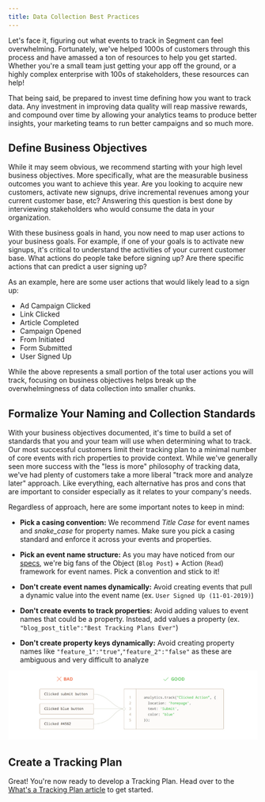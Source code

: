 ```yaml
---
title: Data Collection Best Practices
---
```


Let's face it, figuring out what events to track in Segment can feel overwhelming. Fortunately, we've helped 1000s of customers through this process and have amassed a ton of resources to help you get started. Whether you're a small team just getting your app off the ground, or a highly complex enterprise with 100s of stakeholders, these resources can help!

That being said, be prepared to invest time defining how you want to track data. Any investment in improving data quality will reap massive rewards, and compound over time by allowing your analytics teams to produce better insights, your marketing teams to run better campaigns and so much more.

## Define Business Objectives

While it may seem obvious, we recommend starting with your high level business objectives. More specifically, what are the measurable business outcomes you want to achieve this year. Are you looking to acquire new customers, activate new signups, drive incremental revenues among your current customer base, etc? Answering this question is best done by interviewing stakeholders who would consume the data in your organization. 

With these business goals in hand, you now need to map user actions to your business goals. For example, if one of your goals is to activate new signups, it's critical to understand the activities of your current customer base. What actions do people take before signing up? Are there specific actions that can predict a user signing up? 

As an example, here are some user actions that would likely lead to a sign up:

* Ad Campaign Clicked
* Link Clicked
* Article Completed
* Campaign Opened
* From Initiated
* Form Submitted
* User Signed Up 

While the above represents a small portion of the total user actions you will track, focusing on business objectives helps break up the overwhelmingness of data collection into smaller chunks. 

## Formalize Your Naming and Collection Standards 

With your business objectives documented, it's time to build a set of standards that you and your team will use when determining what to track. Our most successful customers limit their tracking plan to a minimal number of core events with rich properties to provide context. While we've generally seen more success with the "less is more" philosophy of tracking data, we've had plenty of customers take a more liberal "track more and analyze later" approach. Like everything, each alternative has pros and cons that are important to consider especially as it relates to your company's needs. 

Regardless of approach, here are some important notes to keep in mind:

* **Pick a casing convention:** We recommend _Title Case_ for event names and _snake_case_ for property names. Make sure you pick a casing standard and enforce it across your events and properties. 

* **Pick an event name structure:** As you may have noticed from our [specs](/docs/connections/spec/semantic/), we're big fans of the Object (`Blog Post`) + Action (`Read`) framework for event names. Pick a convention and stick to it!

* **Don't create event names dynamically:** Avoid creating events that pull a dynamic value into the event name (ex. `User Signed Up (11-01-2019)`)

* **Don't create events to track properties:** Avoid adding values to event names that could be a property. Instead, add values a property (ex. `"blog_post_title":"Best Tracking Plans Ever"`)

* **Don't create property keys dynamically:** Avoid creating property names like `"feature_1":"true"`,`"feature_2":"false"` as these are ambiguous and very difficult to analyze

![](images/asset_nVdJ3ZyA.png)

## Create a Tracking Plan

Great! You're now ready to develop a Tracking Plan. Head over to the [What's a Tracking Plan article](/docs/protocols/data-quality/whats-a-tracking-plan/) to get started.